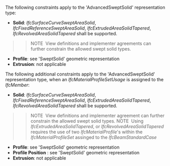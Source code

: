 The following constraints apply to the 'AdvancedSweptSolid' representation type:

* **Solid**: _IfcSurfaceCurveSweptAreaSolid_, _IfcFixedReferenceSweptAreaSolid_, _IfcExtrudedAreaSolidTapered_, _IfcRevolvedAreaSolidTapered_ shall be supported. 
>> NOTE&nbsp; View definitions and implementer agreements can further constrain the allowed swept solid types. 
* **Profile**: see 'SweptSolid' geometric representation
* **Extrusion**: not applicable

The following additional constraints apply to the 'AdvancedSweptSolid' representation type, when an _IfcMaterialProfileSetUsage_ is assigned to the _IfcMember_:

* **Solid**: _IfcSurfaceCurveSweptAreaSolid_, _IfcFixedReferenceSweptAreaSolid_, _IfcExtrudedAreaSolidTapered_, _IfcRevolvedAreaSolidTapered_ shall be supported. 
>> NOTE&nbsp; View definitions and implementer agreement can further constrain the allowed swept solid types. 
>> NOTE&nbsp; Using _IfcExtrudedAreaSolidTapered_, or _IfcRevolvedAreaSolidTapered_ requires the use of two _IfcMaterialProfile_'s within the _IfcMaterialProfileSet_ assinged to the _IfcBeamStandardCase_ 
* **Profile**: see 'SweptSolid' geometric representation
* **Profile Position** : see 'SweptSolid' geometric representation
* **Extrusion**: not applicable